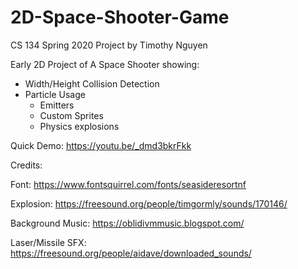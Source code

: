 # 2D-Space-Shooter-Game
CS 134 Spring 2020 Project by Timothy Nguyen

Early 2D Project of A Space Shooter showing:

- Width/Height Collision Detection
- Particle Usage
  - Emitters
  - Custom Sprites
  - Physics explosions
  
Quick Demo: https://youtu.be/_dmd3bkrFkk

Credits: 

Font: https://www.fontsquirrel.com/fonts/seasideresortnf    

Explosion: https://freesound.org/people/timgormly/sounds/170146/      
 
Background Music: https://oblidivmmusic.blogspot.com/                      

Laser/Missile SFX: https://freesound.org/people/aidave/downloaded_sounds/     
  
  
